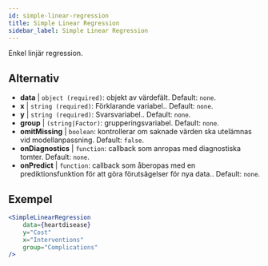 ```yaml
---
id: simple-linear-regression
title: Simple Linear Regression
sidebar_label: Simple Linear Regression
---
```


Enkel linjär regression.

## Alternativ

* __data__ | `object (required)`: objekt av värdefält. Default: `none`.
* __x__ | `string (required)`: Förklarande variabel.. Default: `none`.
* __y__ | `string (required)`: Svarsvariabel.. Default: `none`.
* __group__ | `(string|Factor)`: grupperingsvariabel. Default: `none`.
* __omitMissing__ | `boolean`: kontrollerar om saknade värden ska utelämnas vid modellanpassning. Default: `false`.
* __onDiagnostics__ | `function`: callback som anropas med diagnostiska tomter. Default: `none`.
* __onPredict__ | `function`: callback som åberopas med en prediktionsfunktion för att göra förutsägelser för nya data.. Default: `none`.


## Exempel

```jsx live
<SimpleLinearRegression 
    data={heartdisease} 
    y="Cost"
    x="Interventions"
    group="Complications"
/>
```

